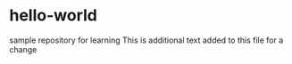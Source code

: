 # hello-world
sample repository for learning
This is additional text added to this file for a change
